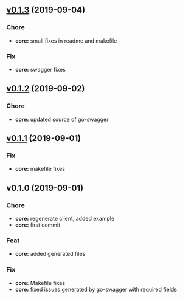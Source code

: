 
<a name="v0.1.3"></a>
## [v0.1.3](https://github.com/michalq/go-gios-api-client/compare/v0.1.2...v0.1.3) (2019-09-04)

### Chore

* **core:** small fixes in readme and makefile

### Fix

* **core:** swagger fixes


<a name="v0.1.2"></a>
## [v0.1.2](https://github.com/michalq/go-gios-api-client/compare/v0.1.1...v0.1.2) (2019-09-02)

### Chore

* **core:** updated source of go-swagger


<a name="v0.1.1"></a>
## [v0.1.1](https://github.com/michalq/go-gios-api-client/compare/v0.1.0...v0.1.1) (2019-09-01)

### Fix

* **core:** makefile fixes


<a name="v0.1.0"></a>
## v0.1.0 (2019-09-01)

### Chore

* **core:** regenerate client, added example
* **core:** first commit

### Feat

* **core:** added generated files

### Fix

* **core:** Makefile fixes
* **core:** fixed issues generated by go-swagger with required fields

